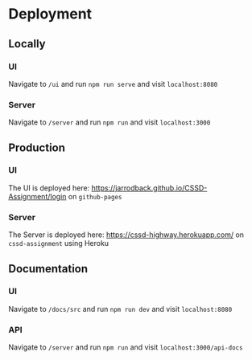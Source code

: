# Deployment
## Locally
### UI
Navigate to `/ui` and run `npm run serve` and visit `localhost:8080`

### Server
Navigate to `/server` and run `npm run` and visit `localhost:3000`

## Production
### UI
The UI is deployed here: https://jarrodback.github.io/CSSD-Assignment/login on `github-pages`

### Server
The Server is deployed here: https://cssd-highway.herokuapp.com/ on `cssd-assignment` using Heroku

## Documentation
### UI
Navigate to `/docs/src` and run `npm run dev` and visit `localhost:8080`
### API
Navigate to `/server` and run `npm run` and visit `localhost:3000/api-docs`
